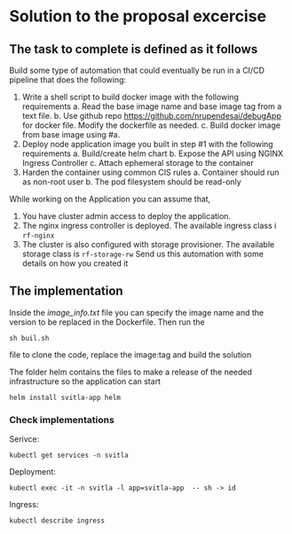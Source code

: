 # Solution to the proposal excercise

## The task to complete is defined as it follows

Build some type of automation that could eventually be run in a CI/CD pipeline that does the
following:

1. Write a shell script to build docker image with the following requirements
a. Read the base image name and base image tag from a text file.
b. Use github repo https://github.com/nrupendesai/debugApp for docker file. Modify
the dockerfile as needed.
c. Build docker image from base image using #a.
2. Deploy node application image you built in step #1 with the following requirements
a. Build/create helm chart
b. Expose the API using NGINX Ingress Controller
c. Attach ephemeral storage to the container
3. Harden the container using common CIS rules
a. Container should run as non-root user
b. The pod filesystem should be read-only

While working on the Application you can assume that,
1. You have cluster admin access to deploy the application.
2. The nginx ingress controller is deployed. The available ingress class i `rf-nginx`
3. The cluster is also configured with storage provisioner. The available storage class is
`rf-storage-rw`
Send us this automation with some details on how you created it

## The implementation

Inside the *image_info.txt* file you can specify the image name and the version to be replaced in the Dockerfile. Then run the
```
sh buil.sh
```
file to clone the code, replace the image:tag and build the solution

The folder helm contains the files to make a release of the needed infrastructure so the application can start

```
helm install svitla-app helm
```

### Check implementations

Serivce:
```
kubectl get services -n svitla
```
Deployment:
```
kubectl exec -it -n svitla -l app=svitla-app  -- sh -> id
```
Ingress:
```
kubectl describe ingress
```
